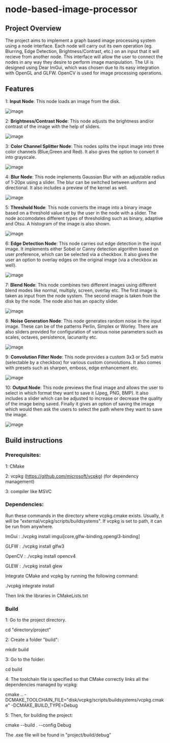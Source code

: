 # node-based-image-processor

## Project Overview
The project aims to implement a graph based image processing system using a node interface. Each node will carry out its own operation (eg. Blurring, Edge Detection, Brightness/Contrast, etc.) on an input that it will recieve from another node. This interface will allow the user to connect the nodes in any way they desire to perform image manipulation. 
The UI is designed using Dear ImGui, which was chosen due to its easy integration with OpenGL and GLFW. OpenCV is used for image processing operations. 

## Features
1: **Input Node**: This node loads an image from the disk.

![image](https://github.com/user-attachments/assets/951bafc7-2087-44b4-8a02-52ca4b1bd90f)


2: **Brightness/Contrast Node**: This node adjusts the brightness and/or contrast of the image with the help of sliders.

![image](https://github.com/user-attachments/assets/6f88e4c7-6aa2-4a1b-81f7-694dea0c93c4)


3: **Color Channel Splitter Node**: This nodes splits the input image into three color channels (Blue,Green and Red). It also gives the option to convert it into grayscale.

![image](https://github.com/user-attachments/assets/379837f0-a939-4f63-b27b-03345f92d3be)


4: **Blur Node**: This node implements Gaussian Blur with an adjustable radius of 1-20px using a slider. The blur can be switched between uniform and directional. It also includes a preview of the kernel as well.

![image](https://github.com/user-attachments/assets/2519c5db-2dc7-4850-b947-0c881e9f4528)


5: **Threshold Node**: This node converts the image into a binary image based on a threshold value set by the user in the node with a slider. The node accomodates different types of thresholding such as binary, adaptive and Otsu. A histogram of the image is also shown.

![image](https://github.com/user-attachments/assets/969a50a9-72b9-47d7-9596-a8f04ff18ae3)


6: **Edge Detection Node**: This node carries out edge detection in the input image. It implements either Sobel or Canny detection algorithm based on user preference, which can be selected via a checkbox. It also gives the user an option to overlay edges on the original image (via a checkbox as well). 

![image](https://github.com/user-attachments/assets/054746ab-ec93-4b5e-9d1b-b829c3f4911f)


7: **Blend Node**: This node combines two different images using different blend modes like normal, multiply, screen, overlay etc. The first image is taken as input from the node system. The second image is taken from the disk by the node. The node also has an opacity slider.

![image](https://github.com/user-attachments/assets/c0f72f4e-19f0-47bd-830c-286f84d13642)


8: **Noise Generation Node**: This node generates random noise in the input image. These can be of the patterns Perlin, Simplex or Worley. There are also sliders provided for configuration of various noise parameters such as scales, octaves, persistence, lacunarity etc. 

![image](https://github.com/user-attachments/assets/294eb17e-f4d4-41d6-9f9f-fbae2b619ea5)


9: **Convolution Filter Node**: This node provides a custom 3x3 or 5x5 matrix (selectable by a checkbox) for various custom convolutions. It also comes with presets such as sharpen, emboss, edge enhancement etc. 

![image](https://github.com/user-attachments/assets/abdc39ee-8eaa-40a5-9220-6f4a37baca12)


10: **Output Node**: This node previews the final image and allows the user to select in which format they want to save it (Jpeg, PNG, BMP). It also includes a slider which can be adjusted to increase or decrease the quality of the image being saved. Finally it gives an option of saving the image which would then ask the users to select the path where they want to save the image. 

![image](https://github.com/user-attachments/assets/00e5f89f-4e4e-4d09-9188-92bc21f1f6f0)

## Build instructions

### Prerequisites:
1: CMake

2: vcpkg (https://github.com/microsoft/vcpkg) (for dependency management)

3: compiler like MSVC

### Dependencies:
Run these commands in the directory where vcpkg.cmake exists. Usually, it will be "external/vcpkg/scripts/buildsystems". If vcpkg is set to path, it can be run from anywhere. 

ImGui : ./vcpkg install imgui[core,glfw-binding,opengl3-binding] 

GLFW : ./vcpkg install glfw3 

OpenCV : ./vcpkg install opencv4 

GLEW : ./vcpkg install glew 

Integrate CMake and vcpkg by running the following command:

./vcpkg integrate install

Then link the libraries in CMakeLists.txt

### Build
1: Go to the project directory.

cd "directory/project"

2: Create a folder "build":

mkdir build

3: Go to the folder:

cd build

4: The toolchain file is specified so that CMake correctly links all the dependencies managed by vcpkg:

cmake .. -DCMAKE_TOOLCHAIN_FILE="disk/vcpkg/scripts/buildsystems/vcpkg.cmake" -DCMAKE_BUILD_TYPE=Debug 

5: Then, for building the project:

cmake --build . --config Debug

The .exe file will be found in "project/build/debug"
